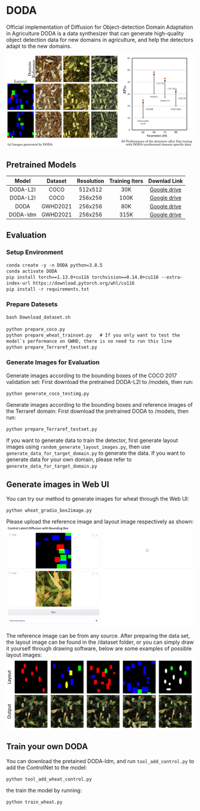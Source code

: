 # DODA
Official implementation of Diffusion for Object-detection Domain Adaptation in Agriculture
DODA is a data synthesizer that can generate high-quality object detection data for new domains in agriculture, and help the detectors adapt to the new domains.

![overview of DODA](figures/Overview.jpg)

## Pretrained Models
| Model | Dataset | Resolution | Training Iters | Downlad Link |
|:-:|:-:|:-:|:-:|:-:|
|DODA-L2I|COCO|512x512|30K|[Google drive](https://drive.google.com/file/d/1Xm2gOA5QdtYyGQe6Lik-wXlyJTxFTc-F/view?usp=sharing)|
|DODA-L2I|COCO|256x256|100K|[Google drive](https://drive.google.com/file/d/1l4bJfBRqa0gyLgqpj6Fw1jHsXenEIz15/view?usp=sharing)|
|DODA|GWHD2021|256x256|80K|[Google drive](https://drive.google.com/file/d/1fR4yOhLDwTvyaP2l-TKi0iEApnXy60Lh/view?usp=sharing)|
|DODA-ldm|GWHD2021|256x256|315K|[Google drive](https://drive.google.com/file/d/1pHsJBmC5D33W8zmZoJfrjcayIzatlpn4/view?usp=sharing)|


## Evaluation

### Setup Environment
```
conda create -y -n DODA python=3.8.5
conda activate DODA
pip install torch==1.13.0+cu116 torchvision==0.14.0+cu116 --extra-index-url https://download.pytorch.org/whl/cu116
pip install -r requirements.txt
```

### Prepare Datesets
```
bash Download_dataset.sh

python prepare_coco.py
python prepare_wheat_trainset.py   # If you only want to test the model`s performance on GWHD, there is no need to run this line
python prepare_Terraref_testset.py
```

### Generate Images for Evaluation
Generate images according to the bounding boxes of the COCO 2017 validation set:
First download the pretrained DODA-L2I to /models, then run:
```
python generate_coco_testimg.py
```
Generate images according to the bounding boxes and reference images of the Terraref domain:
First download the pretrained DODA to /models, then run:
```
python prepare_Terraref_testset.py
```

If you want to generate data to train the detector, first generate layout images using `random_generate_layout_images.py`, then use `generate_data_for_target_domain.py` to generate the data.
If you want to generate data for your own domain, please refer to `generate_data_for_target_domain.py`

## Generate images in Web UI
You can try our method to generate images for wheat through the Web UI: 
```
python wheat_gradio_box2image.py
```

Please upload the reference image and layout image respectively as shown:
![web_example](figures/web_example.png)

The reference image can be from any source. After preparing the data set, the layout image can be found in the /dataset folder, or you can simply draw it yourself through drawing software, below are some examples of possible layout images:
![layout_example](figures/layout_example.png)

## Train your own DODA
You can download the pretained DODA-ldm, and run `tool_add_control.py` to add the ControlNet to the model:
```
python tool_add_wheat_control.py
```

the train the model by running:
```
python train_wheat.py
```

